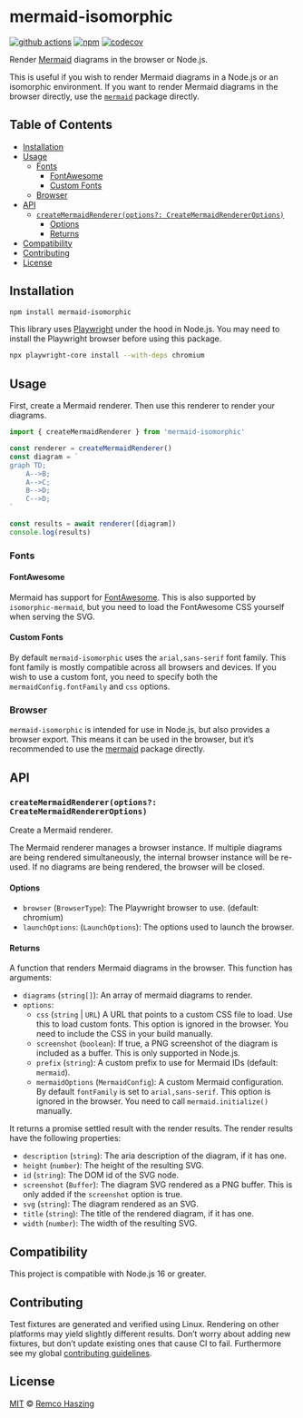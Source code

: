 # mermaid-isomorphic

[![github actions](https://github.com/remcohaszing/mermaid-isomorphic/actions/workflows/ci.yaml/badge.svg)](https://github.com/remcohaszing/mermaid-isomorphic/actions/workflows/ci.yaml)
[![npm](https://img.shields.io/npm/v/mermaid-isomorphic)](https://www.npmjs.com/package/mermaid-isomorphic)
[![codecov](https://codecov.io/gh/remcohaszing/mermaid-isomorphic/branch/main/graph/badge.svg)](https://codecov.io/gh/remcohaszing/mermaid-isomorphic)

Render [Mermaid](https://mermaid.js.org) diagrams in the browser or Node.js.

This is useful if you wish to render Mermaid diagrams in a Node.js or an isomorphic environment. If
you want to render Mermaid diagrams in the browser directly, use the
[`mermaid`](https://www.npmjs.com/package/mermaid) package directly.

## Table of Contents

- [Installation](#installation)
- [Usage](#usage)
  - [Fonts](#fonts)
    - [FontAwesome](#fontawesome)
    - [Custom Fonts](#custom-fonts)
  - [Browser](#browser)
- [API](#api)
  - [`createMermaidRenderer(options?: CreateMermaidRendererOptions)`](#createmermaidrendereroptions-createmermaidrendereroptions)
    - [Options](#options)
    - [Returns](#returns)
- [Compatibility](#compatibility)
- [Contributing](#contributing)
- [License](#license)

## Installation

```sh
npm install mermaid-isomorphic
```

This library uses [Playwright](https://playwright.dev/) under the hood in Node.js. You may need to
install the Playwright browser before using this package.

```sh
npx playwright-core install --with-deps chromium
```

## Usage

First, create a Mermaid renderer. Then use this renderer to render your diagrams.

```js
import { createMermaidRenderer } from 'mermaid-isomorphic'

const renderer = createMermaidRenderer()
const diagram = `
graph TD;
    A-->B;
    A-->C;
    B-->D;
    C-->D;
`

const results = await renderer([diagram])
console.log(results)
```

### Fonts

#### FontAwesome

Mermaid has support for
[FontAwesome](https://mermaid.js.org/syntax/flowchart.html#basic-support-for-fontawesome). This is
also supported by `isomorphic-mermaid`, but you need to load the FontAwesome CSS yourself when
serving the SVG.

#### Custom Fonts

By default `mermaid-isomorphic` uses the `arial,sans-serif` font family. This font family is mostly
compatible across all browsers and devices. If you wish to use a custom font, you need to specify
both the `mermaidConfig.fontFamily` and `css` options.

### Browser

`mermaid-isomorphic` is intended for use in Node.js, but also provides a browser export. This means
it can be used in the browser, but it’s recommended to use the
[mermaid](https://mermaid-js.github.io) package directly.

## API

### `createMermaidRenderer(options?: CreateMermaidRendererOptions)`

Create a Mermaid renderer.

The Mermaid renderer manages a browser instance. If multiple diagrams are being rendered
simultaneously, the internal browser instance will be re-used. If no diagrams are being rendered,
the browser will be closed.

#### Options

- `browser` (`BrowserType`): The Playwright browser to use. (default: chromium)
- `launchOptions`: (`LaunchOptions`): The options used to launch the browser.

#### Returns

A function that renders Mermaid diagrams in the browser. This function has arguments:

- `diagrams` (`string[]`): An array of mermaid diagrams to render.
- `options`:
  - `css` (`string` | `URL`) A URL that points to a custom CSS file to load. Use this to load custom
    fonts. This option is ignored in the browser. You need to include the CSS in your build
    manually.
  - `screenshot` (`boolean`): If true, a PNG screenshot of the diagram is included as a buffer. This
    is only supported in Node.js.
  - `prefix` (`string`): A custom prefix to use for Mermaid IDs (default: `mermaid`).
  - `mermaidOptions` (`MermaidConfig`): A custom Mermaid configuration. By default `fontFamily` is
    set to `arial,sans-serif`. This option is ignored in the browser. You need to call
    `mermaid.initialize()` manually.

It returns a promise settled result with the render results. The render results have the following
properties:

- `description` (`string`): The aria description of the diagram, if it has one.
- `height` (`number`): The height of the resulting SVG.
- `id` (`string`): The DOM id of the SVG node.
- `screenshot` (`Buffer`): The diagram SVG rendered as a PNG buffer. This is only added if the
  `screenshot` option is true.
- `svg` (`string`): The diagram rendered as an SVG.
- `title` (`string`): The title of the rendered diagram, if it has one.
- `width` (`number`): The width of the resulting SVG.

## Compatibility

This project is compatible with Node.js 16 or greater.

## Contributing

Test fixtures are generated and verified using Linux. Rendering on other platforms may yield
slightly different results. Don’t worry about adding new fixtures, but don’t update existing ones
that cause CI to fail. Furthermore see my global
[contributing guidelines](https://github.com/remcohaszing/.github/blob/main/CONTRIBUTING.md).

## License

[MIT](LICENSE.md) © [Remco Haszing](https://github.com/remcohaszing)
